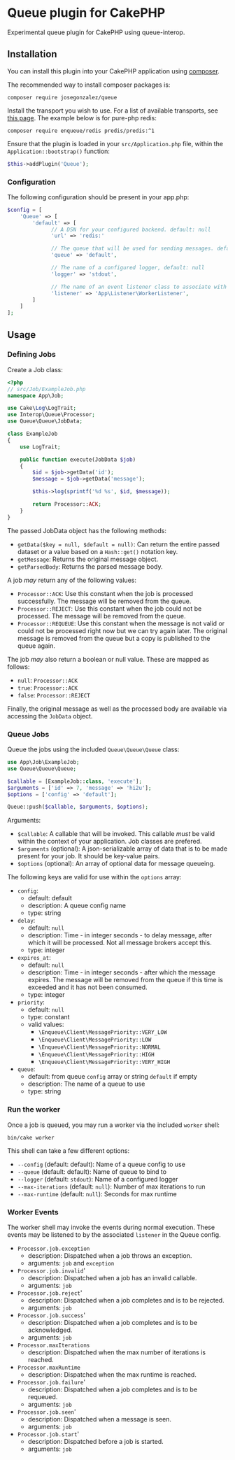# Queue plugin for CakePHP

Experimental queue plugin for CakePHP using queue-interop.

## Installation

You can install this plugin into your CakePHP application using [composer](https://getcomposer.org).

The recommended way to install composer packages is:

```shell
composer require josegonzalez/queue
```

Install the transport you wish to use. For a list of available transports, see [this page](https://php-enqueue.github.io/transport). The example below is for pure-php redis:

```shell
composer require enqueue/redis predis/predis:^1
```

Ensure that the plugin is loaded in your `src/Application.php` file, within the `Application::bootstrap()` function:

```php
$this->addPlugin('Queue');
```

### Configuration

The following configuration should be present in your app.php:

```php
$config = [
    'Queue' => [
        'default' => [
              // A DSN for your configured backend. default: null
              'url' => 'redis:'

              // The queue that will be used for sending messages. default: default
              'queue' => 'default',

              // The name of a configured logger, default: null
              'logger' => 'stdout',

              // The name of an event listener class to associate with the worker
              'listener' => 'App\Listener\WorkerListener',
        ]
    ]
];
```

## Usage

### Defining Jobs

Create a Job class:

```php
<?php
// src/Job/ExampleJob.php
namespace App\Job;

use Cake\Log\LogTrait;
use Interop\Queue\Processor;
use Queue\Queue\JobData;

class ExampleJob
{
    use LogTrait;

    public function execute(JobData $job)
    {
        $id = $job->getData('id');
        $message = $job->getData('message');

        $this->log(sprintf('%d %s', $id, $message));

        return Processor::ACK;
    }
}
```

The passed JobData object has the following methods:

- `getData($key = null, $default = null)`: Can return the entire passed dataset or a value based on a `Hash::get()` notation key.
- `getMessage`: Returns the original message object.
- `getParsedBody`: Returns the parsed message body.

A job _may_ return any of the following values:

- `Processor::ACK`: Use this constant when the job is processed successfully. The message will be removed from the queue.
- `Processor::REJECT`: Use this constant when the job could not be processed. The message will be removed from the queue.
- `Processor::REQUEUE`: Use this constant when the message is not valid or could not be processed right now but we can try again later. The original message is removed from the queue but a copy is published to the queue again.

The job _may_ also return a boolean or null value. These are mapped as follows:

- `null`: `Processor::ACK`
- `true`: `Processor::ACK`
- `false`: `Processor::REJECT`

Finally, the original message as well as the processed body are available via accessing the `JobData` object.

### Queue Jobs

Queue the jobs using the included `Queue\Queue\Queue` class:

```php
use App\Job\ExampleJob;
use Queue\Queue\Queue;

$callable = [ExampleJob::class, 'execute'];
$arguments = ['id' => 7, 'message' => 'hi2u'];
$options = ['config' => 'default'];

Queue::push($callable, $arguments, $options);
```

Arguments:
  - `$callable`: A callable that will be invoked. This callable _must_ be valid within the context of your application. Job classes are prefered.
  - `$arguments` (optional): A json-serializable array of data that is to be made present for your job. It should be key-value pairs.
  - `$options` (optional): An array of optional data for message queueing.

The following keys are valid for use within the `options` array:

- `config`:
  - default: default
  - description: A queue config name
  - type: string
- `delay`:
  - default: `null`
  - description: Time - in integer seconds - to delay message, after which it will be processed. Not all message brokers accept this.
  - type: integer
- `expires_at`:
  - default: `null`
  - description: Time - in integer seconds - after which the message expires. The message will be removed from the queue if this time is exceeded and it has not been consumed.
  - type: integer
- `priority`:
  - default: `null`
  - type: constant
  - valid values:
    - `\Enqueue\Client\MessagePriority::VERY_LOW`
    - `\Enqueue\Client\MessagePriority::LOW`
    - `\Enqueue\Client\MessagePriority::NORMAL`
    - `\Enqueue\Client\MessagePriority::HIGH`
    - `\Enqueue\Client\MessagePriority::VERY_HIGH`
- `queue`:
  - default: from queue `config` array or string `default` if empty
  - description: The name of a queue to use
  - type: string  

### Run the worker

Once a job is queued, you may run a worker via the included `worker` shell:

```shell
bin/cake worker
```

This shell can take a few different options:

- `--config` (default: default): Name of a queue config to use
- `--queue` (default: default): Name of queue to bind to
- `--logger` (default: `stdout`): Name of a configured logger
- `--max-iterations` (default: `null`): Number of max iterations to run
- `--max-runtime` (default: `null`): Seconds for max runtime

### Worker Events

The worker shell may invoke the events during normal execution. These events may be listened to by the associated `listener` in the Queue config.

- `Processor.job.exception`
  - description: Dispatched when a job throws an exception.
  - arguments: `job` and `exception`
- `Processor.job.invalid`'
  - description: Dispatched when a job has an invalid callable.
  - arguments: `job`
- `Processor.job.reject`'
  - description: Dispatched when a job completes and is to be rejected.
  - arguments: `job`
- `Processor.job.success`'
  - description: Dispatched when a job completes and is to be acknowledged.
  - arguments: `job`
- `Processor.maxIterations`
  - description: Dispatched when the max number of iterations is reached.
- `Processor.maxRuntime`
  - description: Dispatched when the max runtime is reached.
- `Processor.job.failure`'
  - description: Dispatched when a job completes and is to be requeued.
  - arguments: `job`
- `Processor.job.seen`'
  - description: Dispatched when a message is seen.
  - arguments: `job`
- `Processor.job.start`'
  - description: Dispatched before a job is started.
  - arguments: `job`
